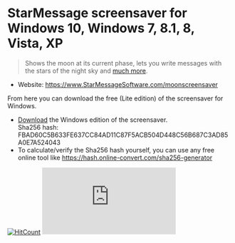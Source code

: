 # StarMessage screensaver for Windows 10, Windows 7, 8.1, 8, Vista, XP

> Shows the moon at its current phase, lets you write messages with the stars of the night sky and [much more](https://github.com/starmessage/StarMessage-screensaver).

- Website: https://www.StarMessageSoftware.com/moonscreensaver

From here you can download the free (Lite edition) of the screensaver for Windows.  
- [Download](./starmessage-setup.exe) the Windows edition of the screensaver.  
Sha256 hash: FBAD60C5B633FE637CC84AD11C87F5ACB504D448C56B687C3AD85A0E7A524043
- To calculate/verify the Sha256 hash yourself, you can use any free online tool like https://hash.online-convert.com/sha256-generator

[![HitCount](http://hits.dwyl.io/starmessage/badges.svg)](https://www.starmessagesoftware.com/moonscreensaver)
[![Analytics](https://ga-beacon.appspot.com/UA-385839-11/github.com/starmessage/StarMessage-screensaver/tree/master/Windows%20screensaver%20download/readme.md)](https://GitHub.com/starmessage/StarMessage-screensaver/tree/master/Windows%20screensaver%20download)
